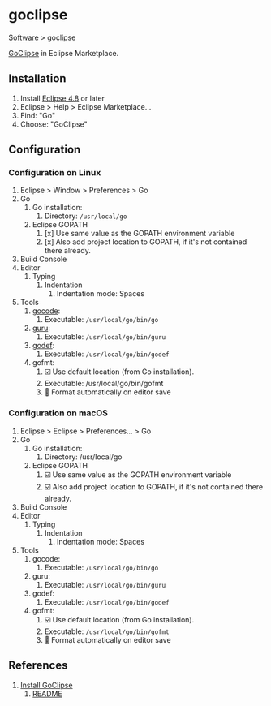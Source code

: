 # goclipse

[Software](README.md#G) > goclipse

[GoClipse](https://marketplace.eclipse.org/content/goclipse) in Eclipse Marketplace.

## Installation

1. Install [Eclipse 4.8](eclipse-4.8) or later
1. Eclipse > Help > Eclipse Marketplace...
1. Find: "Go"
1. Choose: "GoClipse"

## Configuration

### Configuration on Linux

1. Eclipse > Window > Preferences > Go
1. Go
    1. Go installation:
        1. Directory: `/usr/local/go`
    1. Eclipse GOPATH
        1. [x] Use same value as the GOPATH environment variable
        1. [x] Also add project location to GOPATH, if it's not contained there already.
1. Build Console
1. Editor
    1. Typing
        1. Indentation
            1. Indentation mode: Spaces
1. Tools
    1. [gocode](gocode.md):
        1. Executable: `/usr/local/go/bin/go`
    1. [guru](guru.md):
        1. Executable: `/usr/local/go/bin/guru`
    1. [godef](godef.md):
        1. Executable: `/usr/local/go/bin/godef`
    1. gofmt:
        1. :ballot_box_with_check:  Use default location (from Go installation).
        1. Executable: /usr/local/go/bin/gofmt
        1. :black_square_button: Format automatically on editor save

### Configuration on macOS

1. Eclipse > Eclipse > Preferences... > Go
1. Go
    1. Go installation:
        1. Directory: /usr/local/go
    1. Eclipse GOPATH
        1. :ballot_box_with_check: Use same value as the GOPATH environment variable
        1. :ballot_box_with_check: Also add project location to GOPATH, if it's not contained there already.
1. Build Console
1. Editor
    1. Typing
        1. Indentation
            1. Indentation mode: Spaces
1. Tools
    1. gocode:
        1. Executable: `/usr/local/go/bin/go`
    1. guru:
        1. Executable: `/usr/local/go/bin/guru`
    1. godef:
        1. Executable: `/usr/local/go/bin/godef`
    1. gofmt:
        1. :ballot_box_with_check: Use default location (from Go installation).
        1. Executable: `/usr/local/go/bin/gofmt`
        1. :black_square_button: Format automatically on editor save

## References

1. [Install GoClipse](https://github.com/GoClipse/goclipse/blob/latest/documentation/Installation.md#installation)
    1. [README](https://github.com/GoClipse/goclipse/blob/master/README.md)
